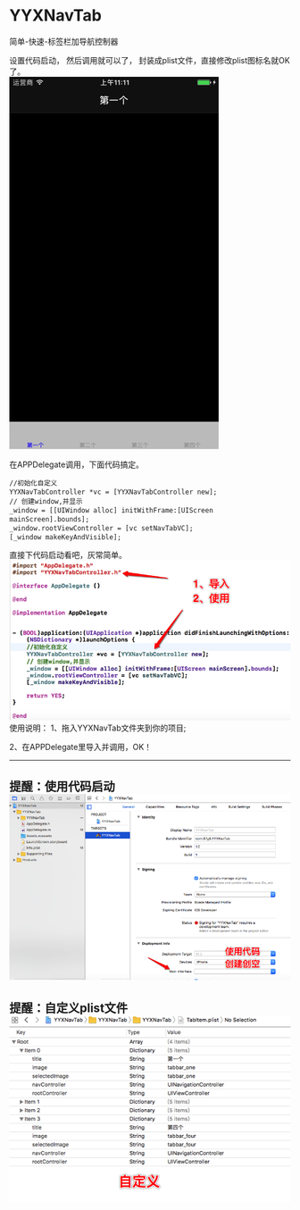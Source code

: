 # YYXNavTab

简单-快速-标签栏加导航控制器

设置代码启动，
然后调用就可以了，
封装成plist文件，直接修改plist图标名就OK了。
<br>
 ![image](https://github.com/xingguonline/YYXNavTab/blob/master/YYXNavTab/Image/y0.png)
<br>

在APPDelegate调用，下面代码搞定。

    //初始化自定义
    YYXNavTabController *vc = [YYXNavTabController new];
    // 创建window,并显示
    _window = [[UIWindow alloc] initWithFrame:[UIScreen mainScreen].bounds];
    _window.rootViewController = [vc setNavTabVC];
    [_window makeKeyAndVisible];

直接下代码启动看吧，灰常简单。
<br>
 ![image](https://github.com/xingguonline/YYXNavTab/blob/master/YYXNavTab/Image/y1.png)
<br>
使用说明：
1、拖入YYXNavTab文件夹到你的项目;

2、在APPDelegate里导入并调用，OK！


---------
提醒：使用代码启动
<br>
 ![image](https://github.com/xingguonline/YYXNavTab/blob/master/YYXNavTab/Image/y2.png)
<br>
---------

提醒：自定义plist文件
<br>
 ![image](https://github.com/xingguonline/YYXNavTab/blob/master/YYXNavTab/Image/y3.png)
<br>
--------

